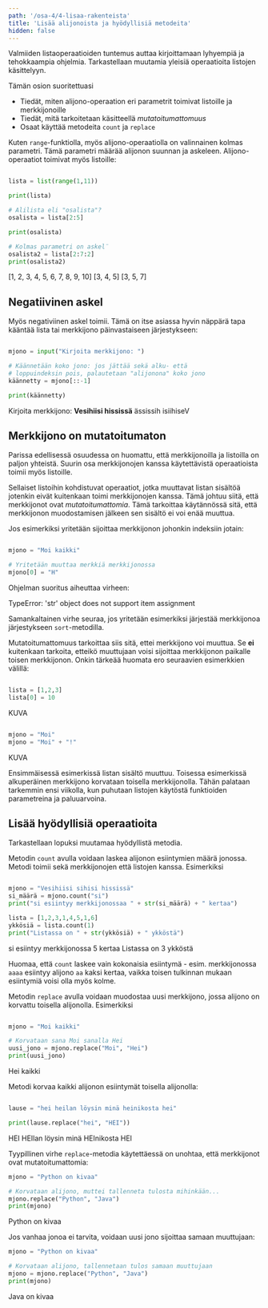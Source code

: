 ```yaml
---
path: '/osa-4/4-lisaa-rakenteista'
title: 'Lisää alijonoista ja hyödyllisiä metodeita'
hidden: false
---
```


<text-box variant='learningObjectives' name='Oppimistavoitteet'>

Valmiiden listaoperaatioiden tuntemus auttaa kirjoittamaan lyhyempiä ja tehokkaampia ohjelmia. Tarkastellaan muutamia yleisiä operaatioita listojen käsittelyyn.

Tämän osion suoritettuasi

- Tiedät, miten alijono-operaation eri parametrit toimivat listoille ja merkkijonoille
- Tiedät, mitä tarkoitetaan käsitteellä _mutatoitumattomuus_
- Osaat käyttää metodeita `count` ja `replace`

</text-box>

Kuten `range`-funktiolla, myös alijono-operaatiolla on valinnainen kolmas parametri. Tämä parametri määrää alijonon suunnan ja askeleen. Alijono-operaatiot toimivat myös listoille:

```python

lista = list(range(1,11))

print(lista)

# Alilista eli "osalista"?
osalista = lista[2:5]

print(osalista)

# Kolmas parametri on askel¨
osalista2 = lista[2:7:2]
print(osalista2)

```

<sample-output>

[1, 2, 3, 4, 5, 6, 7, 8, 9, 10]
[3, 4, 5]
[3, 5, 7]

</sample-output>

## Negatiivinen askel

Myös negativiinen askel toimii. Tämä on itse asiassa hyvin näppärä tapa kääntää lista tai merkkijono päinvastaiseen järjestykseen:

```python

mjono = input("Kirjoita merkkijono: ")

# Käännetään koko jono: jos jättää sekä alku- että
# loppuindeksin pois, palautetaan "alijonona" koko jono
käännetty = mjono[::-1]

print(käännetty)

```

<sample-output>

Kirjoita merkkijono: **Vesihiisi hississä**
ässissih isiihiseV

</sample-output>

## Merkkijono on mutatoitumaton

Parissa edellisessä osuudessa on huomattu, että merkkijonoilla ja listoilla on paljon yhteistä. Suurin osa merkkijonojen kanssa käytettävistä operaatioista toimii myös listoille.

Sellaiset listoihin kohdistuvat operaatiot, jotka muuttavat listan sisältöä jotenkin eivät kuitenkaan toimi merkkijonojen kanssa. Tämä johtuu siitä, että merkkijonot ovat _mutatoitumattomia_. Tämä tarkoittaa käytännössä sitä, että merkkijonon muodostamisen jälkeen sen sisältö ei voi enää muuttua.

Jos esimerkiksi yritetään sijoittaa merkkijonon johonkin indeksiin jotain:

```python

mjono = "Moi kaikki"

# Yritetään muuttaa merkkiä merkkijonossa
mjono[0] = "H"

```

Ohjelman suoritus aiheuttaa virheen:

<sample-output>

TypeError: 'str' object does not support item assignment

</sample-output>

Samankaltainen virhe seuraa, jos yritetään esimerkiksi järjestää merkkijonoa järjestykseen `sort`-metodilla.

Mutatoitumattomuus tarkoittaa siis sitä, ettei merkkijono voi muuttua. Se **ei** kuitenkaan tarkoita, etteikö muuttujaan voisi sijoittaa merkkijonon paikalle toisen merkkijonon. Onkin tärkeää huomata ero seuraavien esimerkkien välillä:

```python

lista = [1,2,3]
lista[0] = 10

```

KUVA

```python

mjono = "Moi"
mjono = "Moi" + "!"

```

KUVA

Ensimmäisessä esimerkissä listan sisältö muuttuu. Toisessa esimerkissä alkuperäinen merkkijono korvataan toisella merkkijonolla. Tähän palataan tarkemmin ensi viikolla, kun puhutaan listojen käytöstä funktioiden parametreina ja paluuarvoina.

## Lisää hyödyllisiä operaatioita

Tarkastellaan lopuksi muutamaa hyödyllistä metodia.

Metodin `count` avulla voidaan laskea alijonon esiintymien määrä jonossa. Metodi toimii sekä merkkijonojen että listojen kanssa. Esimerkiksi

```python

mjono = "Vesihiisi sihisi hississä"
si_määrä = mjono.count("si")
print("si esiintyy merkkijonossaa " + str(si_määrä) + " kertaa")

lista = [1,2,3,1,4,5,1,6]
ykkösiä = lista.count(1)
print("Listassa on " + str(ykkösiä) + " ykköstä")

```

<sample-output>

si esiintyy merkkijonossa 5 kertaa
Listassa on 3 ykköstä

</sample-output>

Huomaa, että `count` laskee vain kokonaisia esiintymä - esim. merkkijonossa `aaaa` esiintyy alijono `aa` kaksi kertaa, vaikka toisen tulkinnan mukaan esiintymiä voisi olla myös kolme.

Metodin `replace` avulla voidaan muodostaa uusi merkkijono, jossa alijono on korvattu toisella alijonolla. Esimerkiksi

```python

mjono = "Moi kaikki"

# Korvataan sana Moi sanalla Hei
uusi_jono = mjono.replace("Moi", "Hei")
print(uusi_jono)

```

<sample-output>

Hei kaikki

</sample-output>

Metodi korvaa kaikki alijonon esiintymät toisella alijonolla:

```python

lause = "hei heilan löysin minä heinikosta hei"

print(lause.replace("hei", "HEI"))

```

<sample-output>

HEI HEIlan löysin minä HEInikosta HEI

</sample-output>

Tyypillinen virhe `replace`-metodia käytettäessä on unohtaa, että merkkijonot ovat mutatoitumattomia:

```python
mjono = "Python on kivaa"

# Korvataan alijono, muttei tallenneta tulosta mihinkään...
mjono.replace("Python", "Java")
print(mjono)

```

<sample-output>

Python on kivaa

</sample-output>

Jos vanhaa jonoa ei tarvita, voidaan uusi jono sijoittaa samaan muuttujaan:

```python
mjono = "Python on kivaa"

# Korvataan alijono, tallennetaan tulos samaan muuttujaan
mjono = mjono.replace("Python", "Java")
print(mjono)

```

<sample-output>

Java on kivaa

</sample-output>

